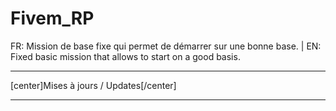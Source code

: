 # Fivem_RP
FR: Mission de base fixe qui permet de démarrer sur une bonne base. | EN: Fixed basic mission that allows to start on a good basis.

-----------------------------------------------------------------

[center]Mises à jours / Updates[/center]

-----------------------------------------------------------------
